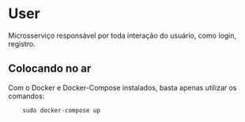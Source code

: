 # User

Microsserviço responsável por toda interação do usuário, como login, registro.

## Colocando no ar

Com o Docker e Docker-Compose instalados, basta apenas utilizar os comandos:

```shell
    sudo docker-compose up
```
